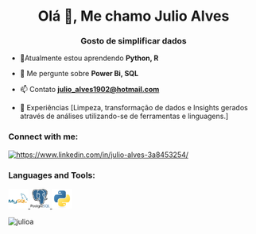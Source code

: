 <h1 align="center">Olá 👋, Me chamo Julio Alves</h1>
<h3 align="center">Gosto de simplificar dados</h3>

- 🌱Atualmente estou aprendendo **Python, R**

- 📝 Me pergunte sobre **Power Bi, SQL**

- 📫 Contato **julio_alves1902@hotmail.com**

- 📄 Experiências [Limpeza, transformação de dados e Insights gerados através de análises utilizando-se de ferramentas e linguagens.]

<h3 align="left">Connect with me:</h3>
<p align="left">
<a href="https://linkedin.com/in/https://www.linkedin.com/in/julio-alves-3a8453254/" target="blank"><img align="center" src="https://raw.githubusercontent.com/rahuldkjain/github-profile-readme-generator/master/src/images/icons/Social/linked-in-alt.svg" alt="https://www.linkedin.com/in/julio-alves-3a8453254/" height="30" width="40" /></a>
</p>

<h3 align="left">Languages and Tools:</h3>
<p align="left"> <a href="https://www.mysql.com/" target="_blank" rel="noreferrer"> <img src="https://raw.githubusercontent.com/devicons/devicon/master/icons/mysql/mysql-original-wordmark.svg" alt="mysql" width="40" height="40"/> </a> <a href="https://www.postgresql.org" target="_blank" rel="noreferrer"> <img src="https://raw.githubusercontent.com/devicons/devicon/master/icons/postgresql/postgresql-original-wordmark.svg" alt="postgresql" width="40" height="40"/> </a> <a href="https://www.python.org" target="_blank" rel="noreferrer"> <img src="https://raw.githubusercontent.com/devicons/devicon/master/icons/python/python-original.svg" alt="python" width="40" height="40"/> </a> </p>

<p><img align="center" src="https://github-readme-stats.vercel.app/api/top-langs?username=julioa&show_icons=true&locale=en&layout=compact" alt="julioa" /></p>



<!---
- 👋 Hi, I’m @JulioA
- 👀 I’m interested in ...
- 🌱 I’m currently learning ...
- 💞️ I’m looking to collaborate on ...
- 📫 How to reach me ...


JulioA/JulioA is a ✨ special ✨ repository because its `README.md` (this file) appears on your GitHub profile.
You can click the Preview link to take a look at your changes.
--->
